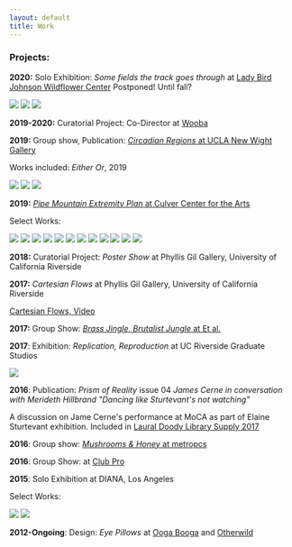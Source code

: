 ```yaml
---
layout: default
title: Work
---
```



### Projects:

**2020:** Solo Exhibition: *Some fields the track goes through* at [Lady Bird Johnson Wildflower Center](https://www.wildflower.org/) Postponed! Until fall?


![](/Images/Sbench-1.jpg)
![](/Images/LAMPS.jpg)
![](/Images/Sbench-2.jpg)









**2019-2020:** Curatorial Project: Co-Director at [Wooba](https://wooba.xyz)







**2019:** Group show, Publication: [*Circadian Regions* at UCLA New Wight Gallery](https://www.art.ucla.edu/gallery/2019-2020/2019ThemeExh.html)

Works included: *Either Or*, 2019


![](/Images/eitheror-1.jpg)
![](/Images/eitheror-2.jpg)
![](/Images/eitheror-3.jpg)









**2019:** [*Pipe Mountain Extremity Plan* at Culver Center for the Arts](https://ucrarts.ucr.edu/Exhibition/mfa%202019)

Select Works:

![](/Images/Thesis8.jpg)
![](/Images/Thesis-5.jpg)
![](/Images/Thesis-4.jpg)
![](/Images/Thesis-7.jpg)
![](/Images/Thesis0.jpg)
![](/Images/Thesis-3-2.jpg)
![](/Images/Thesis-2-2.jpg)
![](/Images/Thesis-16.jpg)
![](/Images/Thesis-18.jpg)
![](/Images/Thesis2.jpg)
![](/Images/Thesis1.jpg)
![](/Images/Thesis_crop.jpg)







**2018:** Curatorial Project: *Poster Show* at Phyllis Gil Gallery, University of California Riverside


**2017:** *Cartesian Flows* at Phyllis Gil Gallery, University of California Riverside

[Cartesian Flows, Video](https://vimeo.com/250360523)


**2017:** Group Show: [*Brass Jingle, Brutalist Jungle* at Et al.](https://etaletc.com/brass-jingle-brutalist-jungle)




**2017**: Exhibition: *Replication, Reproduction* at UC Riverside Graduate Studios

![](/Images/mhinstall.jpg)










**2016**: Publication: *Prism of Reality* issue 04 *James Cerne in conversation with Merideth Hillbrand "Dancing like Sturtevant's not watching"*

A discussion on Jame Cerne's performance at MoCA as part of Elaine Sturtevant exhibition. Included in [Laural Doody Library Supply 2017](https://ldlibrarysupply.com/2017)





**2016**: Group show: [*Mushrooms & Honey* at metropcs](https://metropcs.la/mushrooms/#mushrooms)





**2016**: Group Show: at [Club Pro](http://www.clubpro.la/hannah-boone-aria-dean-merideth-hillbrand)



**2015**: Solo Exhibition at DIANA, Los Angeles

Select Works:

![](/Images/brickhole.jpg)
![](/Images/M-7.jpg)



**2012-Ongoing**: Design: *Eye Pillows* at [Ooga Booga](https://shop.oogaboogastore.com/) and [Otherwild](https://otherwild.com/)
